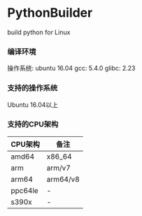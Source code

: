 # PythonBuilder
build python for Linux

### 编译环境
操作系统: ubuntu 16.04
gcc: 5.4.0
glibc: 2.23

### 支持的操作系统
Ubuntu 16.04以上

### 支持的CPU架构
| CPU架构 | 备注 |
|-|-|
| amd64 | x86_64 |
| arm | arm/v7 |
| arm64 | arm64/v8 |
| ppc64le | - |
| s390x | - |